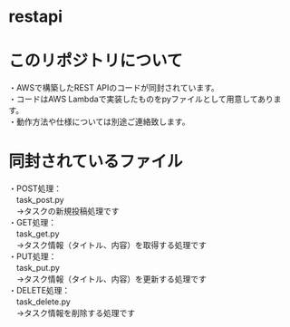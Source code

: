# restapi

# このリポジトリについて  
・AWSで構築したREST APIのコードが同封されています。  
・コードはAWS Lambdaで実装したものをpyファイルとして用意してあります。  
・動作方法や仕様については別途ご連絡致します。  
  
# 同封されているファイル  
・POST処理：  
　task_post.py  
　->タスクの新規投稿処理です  
・GET処理：  
　task_get.py  
　->タスク情報（タイトル、内容）を取得する処理です  
・PUT処理：  
　task_put.py  
　->タスク情報（タイトル、内容）を更新する処理です  
・DELETE処理：  
　task_delete.py  
　->タスク情報を削除する処理です
